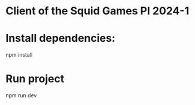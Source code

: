# Client of the Squid Games PI 2024-1
# Install dependencies: 
npm install
# Run project
npm run dev

